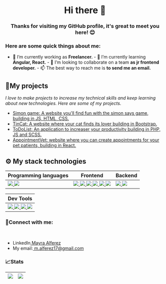 <h1 align="center">Hi there 👋</h1>
<h3 align="center">
  Thanks for visiting my GitHub profile, it's great to meet you here! 😊
</h3>

<h3 align="left">Here are some quick things about me:</h3>

- 🔭 I’m currently working as **Freelancer.** - 🌱 I’m currently learning
**Angular, React.** - 👯 I’m looking to collaborate on a team **as jr frontend
developer.** - 📫 The best way to reach me is **to send me an email.**

<h2 align="left">🚀My projects</h2>

<p>
  <em
    >I love to make projects to increase my technical skills and keep learning
    about new technologies. Here are some of my projects.</em
  >
</p>

<ul dir="auto">
  <li>
    <a href="https://maya-alferez.github.io/simonGame/">
      Simon game: A website you'll find fun with the simon says game, building in JS, HTML, CSS.</a>
  </li>
  <li>
    <a href="https://maya-alferez.github.io/TinCat/">
    TinCat: A website where your cat finds its lover building in Bootstrap.
    </a>
  </li>
  <li>
    <a href="https://github.com/Maya-Alferez/UpTask">
    ToDoList: An application to increaser your productivity building in PHP, JS and SCSS.</a>
  </li>
  <li>
    <a href="https://willowy-liger-50d219.netlify.app/">
    AppointmentVet: website where you can create appointments for your pet patients, building in React.
    </a>
  </li>
</ul>

<h2 align="left">⚙ My stack technologies</h2>
<table>
  <thead>
    <tr>
      <th>Programming languages</th>
      <th>Frontend</th>
      <th>Backend</th>
    </tr>
  </thead>
  <tbody>
    <tr>
      <td>
        <a
          target="_blank"
          rel="noopener noreferrer nofollow"
          href="https://camo.githubusercontent.com/93c855ae825c1757f3426f05a05f4949d3b786c5b22d0edb53143a9e8f8499f6/68747470733a2f2f696d672e736869656c64732e696f2f62616467652f4a6176615363726970742d3332333333303f7374796c653d666f722d7468652d6261646765266c6f676f3d6a617661736372697074266c6f676f436f6c6f723d463744463145"
        >
          <img
            src="https://camo.githubusercontent.com/93c855ae825c1757f3426f05a05f4949d3b786c5b22d0edb53143a9e8f8499f6/68747470733a2f2f696d672e736869656c64732e696f2f62616467652f4a6176615363726970742d3332333333303f7374796c653d666f722d7468652d6261646765266c6f676f3d6a617661736372697074266c6f676f436f6c6f723d463744463145"
            style="max-width: 100%"
          />
        </a>
        <a target="_blank" rel="noopener noreferrer nofollow" href=""></a>
        <a
          target="_blank"
          rel="noopener noreferrer nofollow"
          href="https://camo.githubusercontent.com/ee71fcc1aa3d059265517741dffc4161922fd744377e7a5f07c43381d0aa9aac/68747470733a2f2f696d672e736869656c64732e696f2f62616467652f747970657363726970742d2532333030374143432e7376673f7374796c653d666f722d7468652d6261646765266c6f676f3d74797065736372697074266c6f676f436f6c6f723d7768697465"
        >
          <img
            src="https://camo.githubusercontent.com/ee71fcc1aa3d059265517741dffc4161922fd744377e7a5f07c43381d0aa9aac/68747470733a2f2f696d672e736869656c64732e696f2f62616467652f747970657363726970742d2532333030374143432e7376673f7374796c653d666f722d7468652d6261646765266c6f676f3d74797065736372697074266c6f676f436f6c6f723d7768697465"
            style="max-width: 100%"
          />
        </a>
      </td>
      <td>
        <a
          target="_blank"
          rel="noopener noreferrer nofollow"
          href="https://camo.githubusercontent.com/d63d473e728e20a286d22bb2226a7bf45a2b9ac6c72c59c0e61e9730bfe4168c/68747470733a2f2f696d672e736869656c64732e696f2f62616467652f48544d4c352d4533344632363f7374796c653d666f722d7468652d6261646765266c6f676f3d68746d6c35266c6f676f436f6c6f723d7768697465"
        >
          <img
            src="https://camo.githubusercontent.com/d63d473e728e20a286d22bb2226a7bf45a2b9ac6c72c59c0e61e9730bfe4168c/68747470733a2f2f696d672e736869656c64732e696f2f62616467652f48544d4c352d4533344632363f7374796c653d666f722d7468652d6261646765266c6f676f3d68746d6c35266c6f676f436f6c6f723d7768697465"
            style="max-width: 100%"
          />
        </a>
        <a
          target="_blank"
          rel="noopener noreferrer nofollow"
          href="https://camo.githubusercontent.com/3a0f693cfa032ea4404e8e02d485599bd0d192282b921026e89d271aaa3d7565/68747470733a2f2f696d672e736869656c64732e696f2f62616467652f435353332d3135373242363f7374796c653d666f722d7468652d6261646765266c6f676f3d63737333266c6f676f436f6c6f723d7768697465"
        >
          <img
            src="https://camo.githubusercontent.com/3a0f693cfa032ea4404e8e02d485599bd0d192282b921026e89d271aaa3d7565/68747470733a2f2f696d672e736869656c64732e696f2f62616467652f435353332d3135373242363f7374796c653d666f722d7468652d6261646765266c6f676f3d63737333266c6f676f436f6c6f723d7768697465"
            style="max-width: 100%"
          />
        </a>
        <a
          target="_blank"
          rel="noopener noreferrer nofollow"
          href="https://camo.githubusercontent.com/8849f369ac031cc842a4ab4248c7f7db6a4b593cad1f2d1c01d3aeb6f0f8dca7/68747470733a2f2f696d672e736869656c64732e696f2f62616467652f536173732d4343363639393f7374796c653d666f722d7468652d6261646765266c6f676f3d73617373266c6f676f436f6c6f723d7768697465"
        >
          <img
            src="https://camo.githubusercontent.com/8849f369ac031cc842a4ab4248c7f7db6a4b593cad1f2d1c01d3aeb6f0f8dca7/68747470733a2f2f696d672e736869656c64732e696f2f62616467652f536173732d4343363639393f7374796c653d666f722d7468652d6261646765266c6f676f3d73617373266c6f676f436f6c6f723d7768697465"
            style="max-width: 100%"
          />
        </a>
        <a
          target="_blank"
          rel="noopener noreferrer nofollow"
          href="https://camo.githubusercontent.com/268ac512e333b69600eb9773a8f80b7a251f4d6149642a50a551d4798183d621/68747470733a2f2f696d672e736869656c64732e696f2f62616467652f52656163742d3230323332413f7374796c653d666f722d7468652d6261646765266c6f676f3d7265616374266c6f676f436f6c6f723d363144414642"
        >
          <img
            src="https://camo.githubusercontent.com/268ac512e333b69600eb9773a8f80b7a251f4d6149642a50a551d4798183d621/68747470733a2f2f696d672e736869656c64732e696f2f62616467652f52656163742d3230323332413f7374796c653d666f722d7468652d6261646765266c6f676f3d7265616374266c6f676f436f6c6f723d363144414642"
            style="max-width: 100%"
          />
        </a>
        <a
          target="_blank"
          rel="noopener noreferrer nofollow"
          href="https://camo.githubusercontent.com/b13ed67c809178963ce9d538175b02649800772be1ce0cb02da5879e5614e236/68747470733a2f2f696d672e736869656c64732e696f2f62616467652f426f6f7473747261702d3536334437433f7374796c653d666f722d7468652d6261646765266c6f676f3d626f6f747374726170266c6f676f436f6c6f723d7768697465"
        >
          <img
            src="https://camo.githubusercontent.com/b13ed67c809178963ce9d538175b02649800772be1ce0cb02da5879e5614e236/68747470733a2f2f696d672e736869656c64732e696f2f62616467652f426f6f7473747261702d3536334437433f7374796c653d666f722d7468652d6261646765266c6f676f3d626f6f747374726170266c6f676f436f6c6f723d7768697465"
            style="max-width: 100%"
          />
        </a>
        <a
          target="_blank"
          rel="noopener noreferrer nofollow"
          href="https://camo.githubusercontent.com/29026b68c52288230bf32bc2268e47e5c3b81dba23106fb062fcc0541f8e9529/68747470733a2f2f696d672e736869656c64732e696f2f62616467652f416e67756c61722d4444303033313f7374796c653d666f722d7468652d6261646765266c6f676f3d616e67756c6172266c6f676f436f6c6f723d7768697465"
        >
          <img
            src="https://camo.githubusercontent.com/29026b68c52288230bf32bc2268e47e5c3b81dba23106fb062fcc0541f8e9529/68747470733a2f2f696d672e736869656c64732e696f2f62616467652f416e67756c61722d4444303033313f7374796c653d666f722d7468652d6261646765266c6f676f3d616e67756c6172266c6f676f436f6c6f723d7768697465"
            style="max-width: 100%"
          />
        </a>
      </td>
      <td>
        <a
          target="_blank"
          rel="noopener noreferrer nofollow"
          href="https://camo.githubusercontent.com/a1eae878fdd3d1c1b687992ca74e5cac85f4b68e60a6efaa7bc8dc9883b71229/68747470733a2f2f696d672e736869656c64732e696f2f62616467652f4e6f64652e6a732d3333393933333f7374796c653d666f722d7468652d6261646765266c6f676f3d6e6f6465646f746a73266c6f676f436f6c6f723d7768697465"
        >
          <img
            src="https://camo.githubusercontent.com/a1eae878fdd3d1c1b687992ca74e5cac85f4b68e60a6efaa7bc8dc9883b71229/68747470733a2f2f696d672e736869656c64732e696f2f62616467652f4e6f64652e6a732d3333393933333f7374796c653d666f722d7468652d6261646765266c6f676f3d6e6f6465646f746a73266c6f676f436f6c6f723d7768697465"
            style="max-width: 100%"
          />
        </a>
        <a
          target="_blank"
          rel="noopener noreferrer nofollow"
          href="https://camo.githubusercontent.com/7f73136d92799b19be179d1ed87b461120c35ed917c7d5ab59a7606209da7bd3/68747470733a2f2f696d672e736869656c64732e696f2f62616467652f457870726573732e6a732d3030303030303f7374796c653d666f722d7468652d6261646765266c6f676f3d65787072657373266c6f676f436f6c6f723d7768697465"
        >
          <img
            src="https://camo.githubusercontent.com/7f73136d92799b19be179d1ed87b461120c35ed917c7d5ab59a7606209da7bd3/68747470733a2f2f696d672e736869656c64732e696f2f62616467652f457870726573732e6a732d3030303030303f7374796c653d666f722d7468652d6261646765266c6f676f3d65787072657373266c6f676f436f6c6f723d7768697465"
            style="max-width: 100%"
          />
        </a>
      </td>
    </tr>
  </tbody>
</table>
<table>
  <thead>
    <tr>
      <th>Dev Tools</th>
    </tr>
  </thead>
  <tbody>
    <tr>
      <td>
        <a
          target="_blank"
          rel="noopener noreferrer nofollow"
          href="https://camo.githubusercontent.com/55037e0ff8e2c9df84ad631c3d0443a7316776ede7459a5872ccb336d7df2781/68747470733a2f2f696d672e736869656c64732e696f2f62616467652f6e706d2d4342333833373f7374796c653d666f722d7468652d6261646765266c6f676f3d6e706d266c6f676f436f6c6f723d7768697465"
        >
          <img
            src="https://camo.githubusercontent.com/55037e0ff8e2c9df84ad631c3d0443a7316776ede7459a5872ccb336d7df2781/68747470733a2f2f696d672e736869656c64732e696f2f62616467652f6e706d2d4342333833373f7374796c653d666f722d7468652d6261646765266c6f676f3d6e706d266c6f676f436f6c6f723d7768697465"
            style="max-width: 100%"
          />
        </a>
        <a
          target="_blank"
          rel="noopener noreferrer nofollow"
          href="https://camo.githubusercontent.com/f9256338df468dc9ab451fde62005d5ebbbe98f7ad449c56c54799886c552fd4/68747470733a2f2f696d672e736869656c64732e696f2f62616467652f4749542d4534344333303f7374796c653d666f722d7468652d6261646765266c6f676f3d676974266c6f676f436f6c6f723d626c61636b"
        >
          <img
            src="https://camo.githubusercontent.com/f9256338df468dc9ab451fde62005d5ebbbe98f7ad449c56c54799886c552fd4/68747470733a2f2f696d672e736869656c64732e696f2f62616467652f4749542d4534344333303f7374796c653d666f722d7468652d6261646765266c6f676f3d676974266c6f676f436f6c6f723d626c61636b"
            style="max-width: 100%"
          />
        </a>
        <a
          target="_blank"
          rel="noopener noreferrer nofollow"
          href="https://camo.githubusercontent.com/879423585ed087f3c973857c43ba7e7d84f52c993d2c937055726339fbf921d9/68747470733a2f2f696d672e736869656c64732e696f2f62616467652f506f73746d616e2d4646364333373f7374796c653d666f722d7468652d6261646765266c6f676f3d506f73746d616e266c6f676f436f6c6f723d7768697465"
        >
          <img
            src="https://camo.githubusercontent.com/879423585ed087f3c973857c43ba7e7d84f52c993d2c937055726339fbf921d9/68747470733a2f2f696d672e736869656c64732e696f2f62616467652f506f73746d616e2d4646364333373f7374796c653d666f722d7468652d6261646765266c6f676f3d506f73746d616e266c6f676f436f6c6f723d7768697465"
            style="max-width: 100%"
          />
        </a>
        <a
          target="_blank"
          rel="noopener noreferrer nofollow"
          href="https://camo.githubusercontent.com/a4a4a017a5d519d7c4ce2a3cd3d2194fb7af4b1ca424850784565007c2acc7d8/68747470733a2f2f696d672e736869656c64732e696f2f62616467652f4d7953514c2d3030354338343f7374796c653d666f722d7468652d6261646765266c6f676f3d6d7973716c266c6f676f436f6c6f723d7768697465"
        >
          <img
            src="https://camo.githubusercontent.com/a4a4a017a5d519d7c4ce2a3cd3d2194fb7af4b1ca424850784565007c2acc7d8/68747470733a2f2f696d672e736869656c64732e696f2f62616467652f4d7953514c2d3030354338343f7374796c653d666f722d7468652d6261646765266c6f676f3d6d7973716c266c6f676f436f6c6f723d7768697465"
            style="max-width: 100%"
          />
        </a>
      </td>
    </tr>
  </tbody>
</table>
<h3 align="left">📡Connect with me:</h3>
<br />
<ul dir="auto">
  <li>
    LinkedIn<a href="www.linkedin.com/in/mayra-alferez"> Mayra Alferez</a>
  </li>
  <li>
    My email:<a href="mailto:m.alferez17@gmail.com"> m.alferez17@gmail.com</a>
  </li>
</ul>

<h3>📈Stats</h3>
<table>
  <thead>
    <th>
      <a
        href="https://github-readme-stats.vercel.app/api/top-langs?username=maya-alferez&layout=compact&theme=tokyonight"
      >
        <img
          src="https://github-readme-stats.vercel.app/api/top-langs?username=maya-alferez&layout=compact&theme=tokyonight"
          style="max-width: 100%"
        />
      </a>
    </th>
    <th>
      <a
        target="_blank"
        rel="noopener noreferrer nofollow"
        href="https://github-readme-stats.vercel.app/api?username=maya-alferez&show_icons=true&theme=tokyonight"
      >
        <img
          src="https://github-readme-stats.vercel.app/api?username=maya-alferez&show_icons=true&theme=tokyonight"
          style="max-width: 100%"
        />
      </a>
    </th>
  </thead>
</table>

